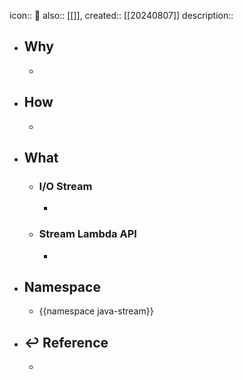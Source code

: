 icon:: 📄
also:: [[]], 
created:: [[20240807]]
description::

- ## Why
  -
- ## How
  -
- ## What
  - ### I/O Stream
    -
  - ### Stream Lambda API
    -
- ## Namespace
  - {{namespace java-stream}}
- ## ↩ Reference
  -